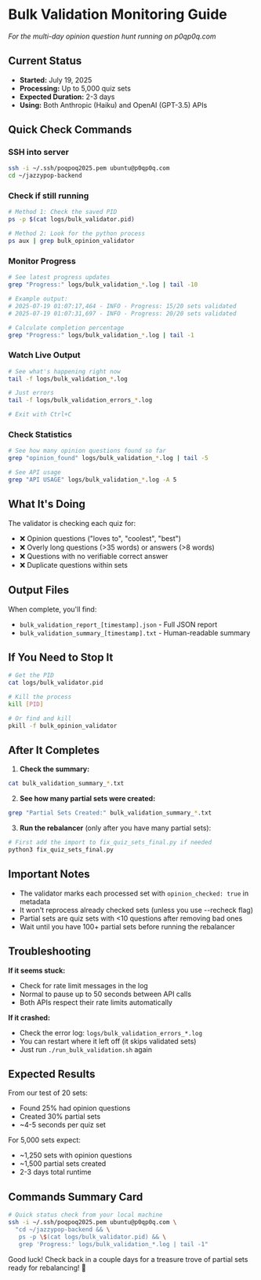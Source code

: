 # Bulk Validation Monitoring Guide
*For the multi-day opinion question hunt running on p0qp0q.com*

## Current Status
- **Started:** July 19, 2025
- **Processing:** Up to 5,000 quiz sets
- **Expected Duration:** 2-3 days
- **Using:** Both Anthropic (Haiku) and OpenAI (GPT-3.5) APIs

## Quick Check Commands

### SSH into server
```bash
ssh -i ~/.ssh/poqpoq2025.pem ubuntu@p0qp0q.com
cd ~/jazzypop-backend
```

### Check if still running
```bash
# Method 1: Check the saved PID
ps -p $(cat logs/bulk_validator.pid)

# Method 2: Look for the python process
ps aux | grep bulk_opinion_validator
```

### Monitor Progress
```bash
# See latest progress updates
grep "Progress:" logs/bulk_validation_*.log | tail -10

# Example output:
# 2025-07-19 01:07:17,464 - INFO - Progress: 15/20 sets validated
# 2025-07-19 01:07:31,697 - INFO - Progress: 20/20 sets validated

# Calculate completion percentage
grep "Progress:" logs/bulk_validation_*.log | tail -1
```

### Watch Live Output
```bash
# See what's happening right now
tail -f logs/bulk_validation_*.log

# Just errors
tail -f logs/bulk_validation_errors_*.log

# Exit with Ctrl+C
```

### Check Statistics
```bash
# See how many opinion questions found so far
grep "opinion_found" logs/bulk_validation_*.log | tail -5

# See API usage
grep "API USAGE" logs/bulk_validation_*.log -A 5
```

## What It's Doing

The validator is checking each quiz for:
- ❌ Opinion questions ("loves to", "coolest", "best")
- ❌ Overly long questions (>35 words) or answers (>8 words)  
- ❌ Questions with no verifiable correct answer
- ❌ Duplicate questions within sets

## Output Files

When complete, you'll find:
- `bulk_validation_report_[timestamp].json` - Full JSON report
- `bulk_validation_summary_[timestamp].txt` - Human-readable summary

## If You Need to Stop It
```bash
# Get the PID
cat logs/bulk_validator.pid

# Kill the process
kill [PID]

# Or find and kill
pkill -f bulk_opinion_validator
```

## After It Completes

1. **Check the summary:**
```bash
cat bulk_validation_summary_*.txt
```

2. **See how many partial sets were created:**
```bash
grep "Partial Sets Created:" bulk_validation_summary_*.txt
```

3. **Run the rebalancer** (only after you have many partial sets):
```bash
# First add the import to fix_quiz_sets_final.py if needed
python3 fix_quiz_sets_final.py
```

## Important Notes

- The validator marks each processed set with `opinion_checked: true` in metadata
- It won't reprocess already checked sets (unless you use --recheck flag)
- Partial sets are quiz sets with <10 questions after removing bad ones
- Wait until you have 100+ partial sets before running the rebalancer

## Troubleshooting

**If it seems stuck:**
- Check for rate limit messages in the log
- Normal to pause up to 50 seconds between API calls
- Both APIs respect their rate limits automatically

**If it crashed:**
- Check the error log: `logs/bulk_validation_errors_*.log`
- You can restart where it left off (it skips validated sets)
- Just run `./run_bulk_validation.sh` again

## Expected Results

From our test of 20 sets:
- Found 25% had opinion questions
- Created 30% partial sets
- ~4-5 seconds per quiz set

For 5,000 sets expect:
- ~1,250 sets with opinion questions
- ~1,500 partial sets created
- 2-3 days total runtime

## Commands Summary Card
```bash
# Quick status check from your local machine
ssh -i ~/.ssh/poqpoq2025.pem ubuntu@p0qp0q.com \
  "cd ~/jazzypop-backend && \
   ps -p \$(cat logs/bulk_validator.pid) && \
   grep 'Progress:' logs/bulk_validation_*.log | tail -1"
```

Good luck! Check back in a couple days for a treasure trove of partial sets ready for rebalancing! 🎯